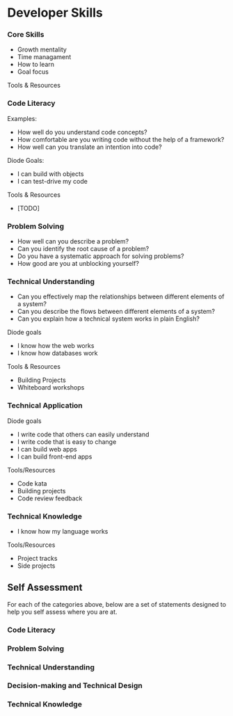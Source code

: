 # Developer Skills


### Core Skills

- Growth mentality
- Time managament
- How to learn 
- Goal focus

Tools & Resources


### Code Literacy 

Examples:
- How well do you understand code concepts?
- How comfortable are you writing code without the help of a framework?
- How well can you translate an intention into code?

Diode Goals:
- I can build with objects
- I can test-drive my code

Tools & Resources
- [TODO]

### Problem Solving
- How well can you describe a problem?
- Can you identify the root cause of a problem?
- Do you have a systematic approach for solving problems?
- How good are you at unblocking yourself?

### Technical Understanding
- Can you effectively map the relationships between different elements of a system?
- Can you describe the flows between different elements of a system?
- Can you explain how a technical system works in plain English?

Diode goals

- I know how the web works
- I know how databases work

Tools & Resources

- Building Projects
- Whiteboard workshops

### Technical Application

Diode goals
- I write code that others can easily understand
- I write code that is easy to change
- I can build web apps
- I can build front-end apps

Tools/Resources

- Code kata
- Building projects
- Code review feedback

### Technical Knowledge 

- I know how my language works

Tools/Resources

- Project tracks
- Side projects

## Self Assessment

For each of the categories above, below are a set of statements designed to help you self assess where you are at. 


### Code Literacy 

### Problem Solving

### Technical Understanding

### Decision-making and Technical Design

### Technical Knowledge 

